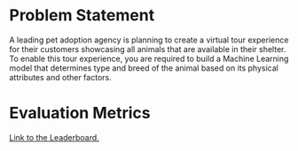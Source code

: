 # Problem Statement
A leading pet adoption agency is planning to create a virtual tour experience for their customers showcasing all animals that are available in their shelter. To enable this tour experience, you are required to build a Machine Learning model that determines type and breed of the animal based on its physical attributes and other factors.


# Evaluation Metrics

[Link to the Leaderboard.](https://www.hackerearth.com/challenges/competitive/hackerearth-machine-learning-challenge-pet-adoption/leaderboard/pet-adoption-9-5838c75b/page/3/)
